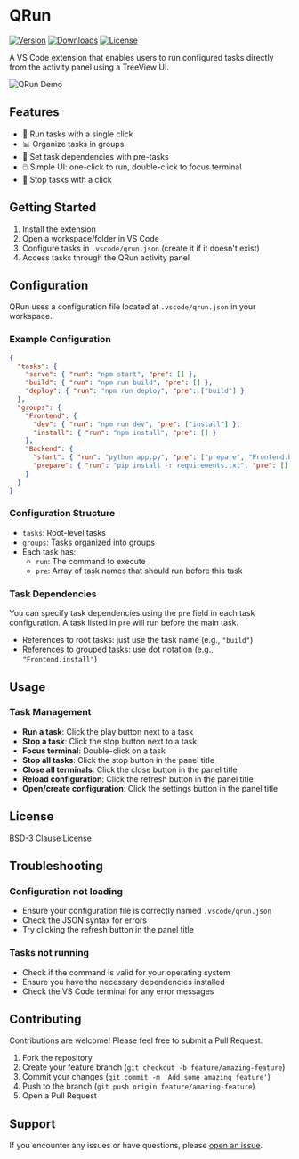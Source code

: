 # QRun

[![Version](https://img.shields.io/visual-studio-marketplace/v/pavelpicka.qrun)](https://marketplace.visualstudio.com/items?itemName=pavelpicka.qrun)
[![Downloads](https://img.shields.io/visual-studio-marketplace/d/pavelpicka.qrun)](https://marketplace.visualstudio.com/items?itemName=pavelpicka.qrun)
[![License](https://img.shields.io/github/license/pavelpicka/vscode-qrun)](https://github.com/pavelpicka/vscode-qrun/blob/main/LICENSE)

A VS Code extension that enables users to run configured tasks directly from the activity panel using a TreeView UI.

![QRun Demo](https://raw.githubusercontent.com/pavelpicka/vscode-qrun/main/resources/qrun-demo.gif)

## Features

- 🏃 Run tasks with a single click
- 📊 Organize tasks in groups
- 🔄 Set task dependencies with pre-tasks
- 🖱️ Simple UI: one-click to run, double-click to focus terminal
- 🛑 Stop tasks with a click

## Getting Started

1. Install the extension
2. Open a workspace/folder in VS Code
3. Configure tasks in `.vscode/qrun.json` (create it if it doesn't exist)
4. Access tasks through the QRun activity panel

## Configuration

QRun uses a configuration file located at `.vscode/qrun.json` in your workspace.

### Example Configuration

```json
{
  "tasks": {
    "serve": { "run": "npm start", "pre": [] },
    "build": { "run": "npm run build", "pre": [] },
    "deploy": { "run": "npm run deploy", "pre": ["build"] }
  },
  "groups": {
    "Frontend": {
      "dev": { "run": "npm run dev", "pre": ["install"] },
      "install": { "run": "npm install", "pre": [] }
    },
    "Backend": {
      "start": { "run": "python app.py", "pre": ["prepare", "Frontend.build"] },
      "prepare": { "run": "pip install -r requirements.txt", "pre": [] }
    }
  }
}
```

### Configuration Structure

- `tasks`: Root-level tasks
- `groups`: Tasks organized into groups
- Each task has:
  - `run`: The command to execute
  - `pre`: Array of task names that should run before this task

### Task Dependencies

You can specify task dependencies using the `pre` field in each task configuration. A task listed in `pre` will run before the main task.

- References to root tasks: just use the task name (e.g., `"build"`)
- References to grouped tasks: use dot notation (e.g., `"Frontend.install"`)

## Usage

### Task Management

- **Run a task**: Click the play button next to a task
- **Stop a task**: Click the stop button next to a task
- **Focus terminal**: Double-click on a task
- **Stop all tasks**: Click the stop button in the panel title
- **Close all terminals**: Click the close button in the panel title
- **Reload configuration**: Click the refresh button in the panel title
- **Open/create configuration**: Click the settings button in the panel title

## License

BSD-3 Clause License

## Troubleshooting

### Configuration not loading

- Ensure your configuration file is correctly named `.vscode/qrun.json`
- Check the JSON syntax for errors
- Try clicking the refresh button in the panel title

### Tasks not running

- Check if the command is valid for your operating system
- Ensure you have the necessary dependencies installed
- Check the VS Code terminal for any error messages

## Contributing

Contributions are welcome! Please feel free to submit a Pull Request.

1. Fork the repository
2. Create your feature branch (`git checkout -b feature/amazing-feature`)
3. Commit your changes (`git commit -m 'Add some amazing feature'`)
4. Push to the branch (`git push origin feature/amazing-feature`)
5. Open a Pull Request

## Support

If you encounter any issues or have questions, please [open an issue](https://github.com/pavelpicka/vscode-qrun/issues).
